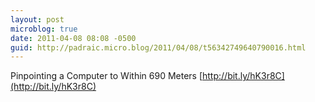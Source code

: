 ```yaml
---
layout: post
microblog: true
date: 2011-04-08 08:08 -0500
guid: http://padraic.micro.blog/2011/04/08/t56342749640790016.html
---
```

Pinpointing a Computer to Within 690 Meters [http://bit.ly/hK3r8C](http://bit.ly/hK3r8C)
